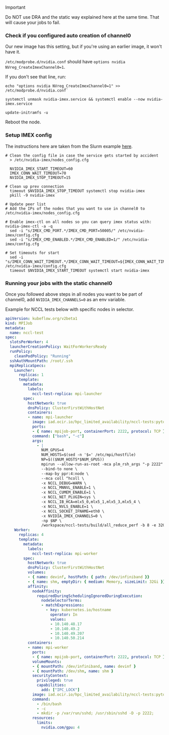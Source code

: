 > [!IMPORTANT]  
> Do NOT use DRA and the static way explained here at the same time. That will cause your jobs to fail.

### Check if you configured auto creation of channel0
Our new image has this setting, but if you're using an earlier image, it won't have it.

`/etc/modprobe.d/nvidia.conf` should have `options nvidia NVreg_CreateImexChannel0=1`.

If you don't see that line, run:

```
echo "options nvidia NVreg_CreateImexChannel0=1" >> /etc/modprobe.d/nvidia.conf`

systemctl unmask nvidia-imex.service && systemctl enable --now nvidia-imex.service

update-initramfs -u
```

Reboot the node.

### Setup IMEX config
The instructions here are taken from the Slurm example [here](https://docs.nvidia.com/multi-node-nvlink-systems/imex-guide/deployment.html#slurm-scheduler-integration).

```
# Clean the config file in case the service gets started by accident
  > /etc/nvidia-imex/nodes_config.cfg

  NVIDIA_IMEX_START_TIMEOUT=60
  IMEX_CONN_WAIT_TIMEOUT=70
  NVIDIA_IMEX_STOP_TIMEOUT=15

# Clean up prev connection
  timeout $NVIDIA_IMEX_STOP_TIMEOUT systemctl stop nvidia-imex
  pkill -9 nvidia-imex

# Update peer list
# Add the IPs of the nodes that you want to use in channel0 to /etc/nvidia-imex/nodes_config.cfg

# Enable imex-ctl on all nodes so you can query imex status with: nvidia-imex-ctl -a -q
  sed -i "s/IMEX_CMD_PORT.*/IMEX_CMD_PORT=50005/" /etc/nvidia-imex/config.cfg
  sed -i "s/IMEX_CMD_ENABLED.*/IMEX_CMD_ENABLED=1/" /etc/nvidia-imex/config.cfg

# Set timeouts for start
  sed -i "s/IMEX_CONN_WAIT_TIMEOUT.*/IMEX_CONN_WAIT_TIMEOUT=${IMEX_CONN_WAIT_TIMEOUT}/" /etc/nvidia-imex/config.cfg
  timeout $NVIDIA_IMEX_START_TIMEOUT systemctl start nvidia-imex
```

### Running your jobs with the static channel0
Once you followed above steps in all nodes you want to be part of channel0, add `NVIDIA_IMEX_CHANNELS=0` as an env variable.

Example for NCCL tests below with specific nodes in selector.

```yaml
apiVersion: kubeflow.org/v2beta1
kind: MPIJob
metadata:
  name: nccl-test
spec:
  slotsPerWorker: 4
  launcherCreationPolicy: WaitForWorkersReady
  runPolicy:
    cleanPodPolicy: "Running"
  sshAuthMountPath: /root/.ssh
  mpiReplicaSpecs:
    Launcher:
      replicas: 1
      template:
        metadata:
          labels:
            nccl-test-replica: mpi-launcher
        spec:
          hostNetwork: true
          dnsPolicy: ClusterFirstWithHostNet
          containers:
          - name: mpi-launcher
            image: iad.ocir.io/hpc_limited_availability/nccl-tests:pytorch-25.03-nccl-2.26.6-1
            ports:
            - { name: mpijob-port, containerPort: 2222, protocol: TCP }
            command: ["bash", "-c"]
            args:
              - |
                NUM_GPUS=4
                NUM_HOSTS=$(sed -n '$=' /etc/mpi/hostfile)
                NP=$(($NUM_HOSTS*$NUM_GPUS))
                mpirun --allow-run-as-root -mca plm_rsh_args "-p 2222" \
                --bind-to none \
                --map-by ppr:4:node \
                --mca coll ^hcoll \
                -x NCCL_DEBUG=WARN \
                -x NCCL_MNNVL_ENABLE=1 \
                -x NCCL_CUMEM_ENABLE=1 \
                -x NCCL_NET_PLUGIN=sys \
                -x NCCL_IB_HCA=mlx5_0,mlx5_1,mlx5_3,mlx5_4 \
                -x NCCL_NVLS_ENABLE=1 \
                -x NCCL_SOCKET_IFNAME=eth0 \
                -x NVIDIA_IMEX_CHANNELS=0 \
                -np $NP \
                /workspace/nccl-tests/build/all_reduce_perf -b 8 -e 32G -f 2 -g 1
    Worker:
      replicas: 4
      template:
        metadata:
          labels:
            nccl-test-replica: mpi-worker
        spec:
          hostNetwork: true
          dnsPolicy: ClusterFirstWithHostNet
          volumes:
          - { name: devinf, hostPath: { path: /dev/infiniband }}
          - { name: shm, emptyDir: { medium: Memory, sizeLimit: 32Gi }}
          affinity:
            nodeAffinity:
              requiredDuringSchedulingIgnoredDuringExecution:
                nodeSelectorTerms:
                - matchExpressions:
                  - key: kubernetes.io/hostname
                    operator: In
                    values:
                    - 10.140.48.17
                    - 10.140.49.2
                    - 10.140.49.207
                    - 10.140.50.214
          containers:
          - name: mpi-worker
            ports:
            - { name: mpijob-port, containerPort: 2222, protocol: TCP }
            volumeMounts:
            - { mountPath: /dev/infiniband, name: devinf }
            - { mountPath: /dev/shm, name: shm }
            securityContext:
              privileged: true
              capabilities:
                add: ["IPC_LOCK"]
            image: iad.ocir.io/hpc_limited_availability/nccl-tests:pytorch-25.03-nccl-2.26.6-1
            command:
              - /bin/bash
              - -c
              - mkdir -p /var/run/sshd; /usr/sbin/sshd -D -p 2222;
            resources:
              limits:
                nvidia.com/gpu: 4
```
